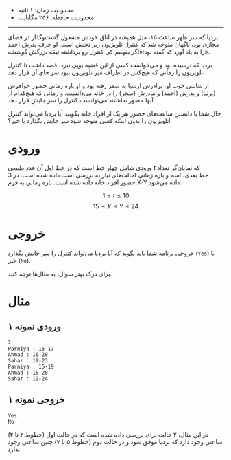 [_metadata_:id]:- "bardia-is-afraid"
[_metadata_:title]:- "بردیا ترسیده است!"
[_metadata_:level]:- "medium"
[_metadata_:author]:- "محمدمهدی پورحیدری"
[_metadata_:series]:- "strings-and-vectors"

+ محدودیت زمان: ۱ ثانیه
+ محدودیت حافظه: ۲۵۶ مگابایت

----------
بردیا که سر ظهر ساعت ۱۵، مثل همیشه در اتاق خودش مشغول گشت‌وگذار در فضای مجازی بود، ناگهان متوجه شد که کنترل تلویزیون زیر تختش است. او حرف پدرش احمد را به یاد آورد که گفته بود:«اگر بفهمم کی کنترل رو برداشته تیکه بزرگش گوششه».

بردیا که ترسیده بود و می‌خواست کسی از این قضیه بویی نبرد، قصد داشت تا کنترل تلویزیون را زمانی که هیچ‌کس در اطراف میز تلویزیون نبود سر جای آن قرار دهد.

از شانس خوب او، برادرش ارشیا به سفر رفته بود و او بازه زمانی حضور خواهرش (پرنیا) و پدرش (احمد) و مادرش (سحر) را در خانه می‌دانست. و زمانی که هیچ‌کدام از آنها حضور نداشتند می‌توانست کنترل را سر جایش قرار دهد.

حال شما با دانستن ساعت‌های حضور هر یک از افراد خانه بگویید آیا بردیا می‌تواند کنترل تلویزیون را بدون اینکه کسی متوجه شود سر جایش بگذارد یا خیر؟!

# ورودی
ورودی شامل چهار خط است که در خط اول آن عدد طبیعی $t$ که نمایان‌گر تعداد حالت‌های نیاز به بررسی است داده شده است. در $3t$ خط بعدی، اسم و بازه زمانی حضور افراد خانه داده شده است. بازه زمانی به فرم X-Y داده می‌شود.

$$1 \le t \le 10$$
$$15 \le X \le Y \le 24$$
# خروجی
خروجی برنامه شما باید بگوید که آیا بردیا می‌تواند کنترل را سر جایش بگذارد (`Yes`) یا خیر (`No`).

برای درک بهتر سوال، به مثال‌ها توجه کنید.

# مثال
## ورودی نمونه ۱
```
2
Parniya : 15-17
Ahmad : 16-20
Sahar : 19-23
Parniya : 15-19
Ahmad : 16-20
Sahar : 19-24
```


## خروجی نمونه ۱
```
Yes
No
```

در این مثال، ۲ حالت برای بررسی داده شده است که در حالت اول (خطوط ۲ تا ۴) ساعتی وجود دارد که بردیا موفق شود و در حالت دوم (خطوط ۵ تا ۷) چنین ساعتی وجود ندارد.
